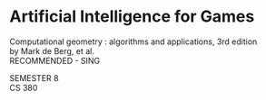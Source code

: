 # Artificial Intelligence for Games
Computational geometry : algorithms and applications, 3rd edition<br>
by Mark de Berg, et al.
<br>RECOMMENDED - SING

SEMESTER 8<br>
CS 380
